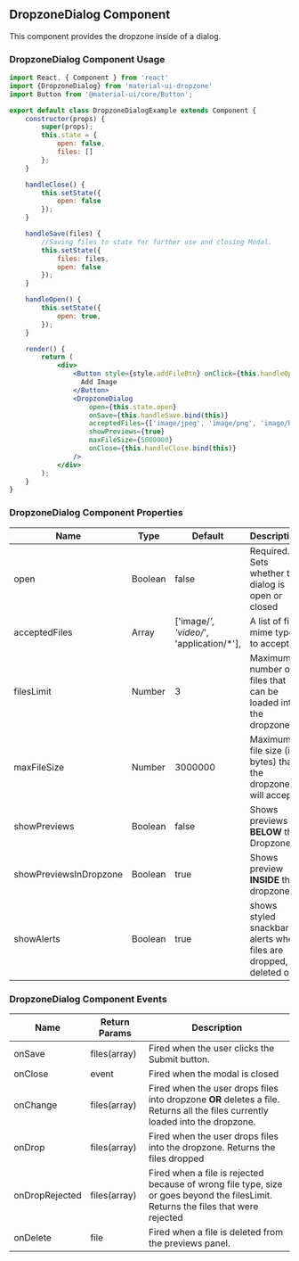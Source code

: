 ## DropzoneDialog Component

This component provides the dropzone inside of a dialog. 

### DropzoneDialog Component Usage

```jsx
import React, { Component } from 'react'
import {DropzoneDialog} from 'material-ui-dropzone'
import Button from '@material-ui/core/Button';

export default class DropzoneDialogExample extends Component {
    constructor(props) {
        super(props);
        this.state = {
            open: false,
            files: []
        };
    }

    handleClose() {
        this.setState({
            open: false
        });
    }

    handleSave(files) {
        //Saving files to state for further use and closing Modal.
        this.setState({
            files: files, 
            open: false
        });
    }

    handleOpen() {
        this.setState({
            open: true,
        });
    }

    render() {
        return (
            <div>
                <Button style={style.addFileBtn} onClick={this.handleOpen.bind(this)}>
                  Add Image
                </Button>
                <DropzoneDialog
                    open={this.state.open}
                    onSave={this.handleSave.bind(this)}
                    acceptedFiles={['image/jpeg', 'image/png', 'image/bmp']}
                    showPreviews={true}
                    maxFileSize={5000000}
                    onClose={this.handleClose.bind(this)}
                />
            </div>
        );
    }
}
```
### DropzoneDialog Component Properties

| Name           |Type         |Default     |Description
|----------------|-------------|------------|--------------------------------
| open           | Boolean     | false      | Required. Sets whether the dialog is open or closed 
| acceptedFiles  | Array       |\['image/*', 'video/*', 'application/*'], | A list of file mime types to accept. 
| filesLimit    | Number       | 3           | Maximum number of files that can be loaded into the dropzone
| maxFileSize   | Number       | 3000000     | Maximum file size (in bytes) that the dropzone will accept
| showPreviews  | Boolean | false       | Shows previews **BELOW** the Dropzone
| showPreviewsInDropzone| Boolean| true      | Shows preview **INSIDE** the dropzone
| showAlerts    | Boolean | true             | shows styled snackbar alerts when files are dropped, deleted or 


### DropzoneDialog Component Events

|Name            |Return Params|Description
|----------------|-------------|--------------------------------
| onSave         | files(array) | Fired when the user clicks the Submit button. 
| onClose        | event       | Fired when the modal is closed 
| onChange       |files(array) | Fired when the user drops files into dropzone **OR** deletes a file. Returns all the files currently loaded into the dropzone.
| onDrop         |files(array) | Fired when the user drops files into the dropzone. Returns the files dropped 
| onDropRejected |files(array) | Fired when a file is rejected because of wrong file type, size or goes beyond the filesLimit. Returns the files that were rejected
| onDelete       |file        | Fired when a file is deleted from the previews panel. 

  